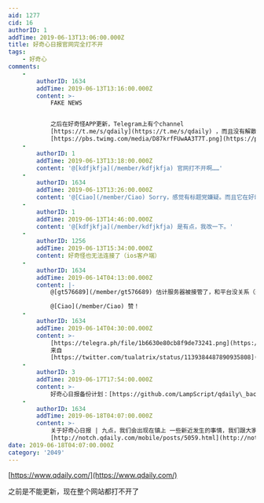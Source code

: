 ```yaml
---
aid: 1277
cid: 16
authorID: 1
addTime: 2019-06-13T13:06:00.000Z
title: 好奇心日报官网完全打不开
tags:
    - 好奇心
comments:
    -
        authorID: 1634
        addTime: 2019-06-13T13:16:00.000Z
        content: >-
            FAKE NEWS


            之后在好奇怪APP更新，Telegram上有个channel
            [https://t.me/s/qdaily](https://t.me/s/qdaily) ，而且没有解散
            [https://pbs.twimg.com/media/D87krfFUwAA3T7T.png](https://pbs.twimg.com/media/D87krfFUwAA3T7T.png)
    -
        authorID: 1
        addTime: 2019-06-13T13:18:00.000Z
        content: '@[kdfjkfja](/member/kdfjkfja) 官网打不开啊……'
    -
        authorID: 1634
        addTime: 2019-06-13T13:26:00.000Z
        content: '@[Ciao](/member/Ciao) Sorry，感觉有标题党嫌疑。而且它在好奇怪上还在更新，官网的确打不开，但标题不当。'
    -
        authorID: 1
        addTime: 2019-06-13T14:46:00.000Z
        content: '@[kdfjkfja](/member/kdfjkfja) 是有点，我改一下。'
    -
        authorID: 1256
        addTime: 2019-06-13T15:34:00.000Z
        content: 好奇怪也无法连接了（ios客户端）
    -
        authorID: 1634
        addTime: 2019-06-14T04:13:00.000Z
        content: |-
            @[gt576689](/member/gt576689) 估计服务器被接管了，和平台没关系（悲

            @[Ciao](/member/Ciao) 赞！
    -
        authorID: 1634
        addTime: 2019-06-14T04:30:00.000Z
        content: >-
            [https://telegra.ph/file/1b6630e80cb8f9de73241.png](https://telegra.ph/file/1b6630e80cb8f9de73241.png)
            来自
            [https://twitter.com/tualatrix/status/1139384487890935808](https://twitter.com/tualatrix/status/1139384487890935808)
    -
        authorID: 3
        addTime: 2019-06-17T17:54:00.000Z
        content: >-
            好奇心日报备份计划：[https://github.com/LampScript/qdaily\_backup](https://github.com/LampScript/qdaily_backup)
    -
        authorID: 1634
        addTime: 2019-06-18T04:07:00.000Z
        content: >-
            关于好奇心日报 | 九点，我们会出现在镇上 一些新近发生的事情，我们跟大家说一下。
            [http://notch.qdaily.com/mobile/posts/5059.html](http://notch.qdaily.com/mobile/posts/5059.html)
date: 2019-06-18T04:07:00.000Z
category: '2049'
---
```


[https://www.qdaily.com/](https://www.qdaily.com/)

之前是不能更新，现在整个网站都打不开了
